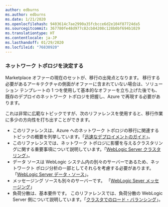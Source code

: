 ```yaml
---
author: edburns
ms.author: edburns
ms.date: 1/21/2020
ms.openlocfilehash: 9403614c7ae2990a35fcbcce6d2e104f87724da5
ms.sourcegitcommit: 367780fe48d977c82cb84208c128b0bf694b1029
ms.translationtype: HT
ms.contentlocale: ja-JP
ms.lasthandoff: 01/29/2020
ms.locfileid: "76830920"
---
```

### <a name="determine-the-network-topology"></a>ネットワーク トポロジを決定する

Marketplace オファーの現在のセットが、移行の出発点となります。 移行する必要があるアーキテクチャの側面がオファーに含まれていない場合は、ソリューション テンプレートの 1 つを使用して基本的なオファーを立ち上げた後でも、既存のデプロイのネットワーク トポロジを把握し、Azure で再現する必要があります。

これは非常に広範なトピックですが、次のリファレンスを使用すると、移行作業に多少の方向性を打ち出すことができます。

* このリファレンスは、Azure へのネットワーク トポロジの移行に関連するトピックの概要を列挙しています。「[迅速なデプロイメントのガイド](https://docs.oracle.com/en/middleware/fusion-middleware/weblogic-server/12.2.1.4/intro/deploying.html#GUID-E0BE4A3E-44CD-4C95-9540-7A850BF02F6A)」。
* このリファレンスでは、ネットワーク トポロジに影響を与えるクラスタリングに関する重要事項について説明しています。「[WebLogic Server クラスタリング](https://docs.oracle.com/en/middleware/fusion-middleware/weblogic-server/12.2.1.4/intro/clustering.html#GUID-E39A18C2-B990-485F-BFB1-0549250FABFE)」。
* データ ソースは WebLogic システム内の別々のサーバーであるため、ネットワークト ポロジ分析の一部としてそれらを考慮する必要があります。 「[WebLogic Server データ・ソース](https://docs.oracle.com/en/middleware/fusion-middleware/weblogic-server/12.2.1.4/intro/jdbc.html#GUID-9FD5F552-B2E4-4FEC-8C10-503A08764B52)」。
* メッセージング ソースも別々のサーバーです。 「[WebLogic Sever メッセージング](https://docs.oracle.com/en/middleware/fusion-middleware/weblogic-server/12.2.1.4/intro/jms.html#GUID-3B5F647D-E001-413B-AC6A-1E103BDBA93F)」
* 負荷分散は、基本要件です。 このリファレンスでは、負荷分散の WebLogic Server 側について説明しています。「[クラスタでのロード・バランシング](https://docs.oracle.com/en/middleware/fusion-middleware/weblogic-server/12.2.1.4/clust/load_balancing.html#GUID-B8F6DE4B-1AAC-428B-878B-BFDCE161C054)」。
